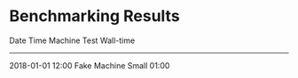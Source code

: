 Benchmarking Results
====================

Date        Time      Machine       Test      Wall-time
----        -----     -------       ----      ---------
2018-01-01  12:00     Fake Machine  Small     01:00